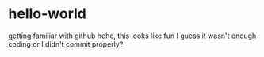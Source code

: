# hello-world
getting familiar with github
hehe, this looks like fun
I guess it wasn't enough coding or I didn't commit properly?
